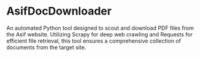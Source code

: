 # AsifDocDownloader
An automated Python tool designed to scout and download PDF files from the Asif website. Utilizing Scrapy for deep web crawling and Requests for efficient file retrieval, this tool ensures a comprehensive collection of documents from the target site.

